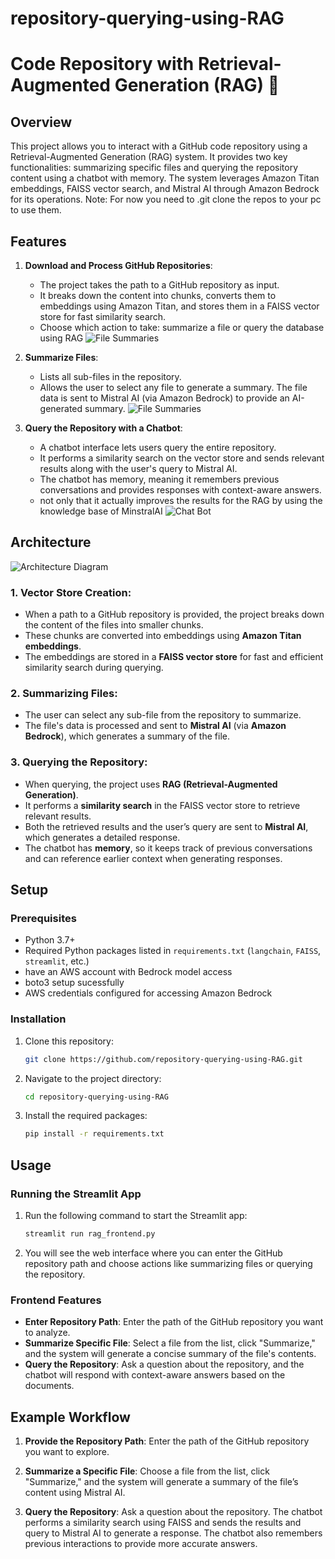 # repository-querying-using-RAG

# Code Repository with Retrieval-Augmented Generation (RAG) 🎯

## Overview

This project allows you to interact with a GitHub code repository using a Retrieval-Augmented Generation (RAG) system. It provides two key functionalities: summarizing specific files and querying the repository content using a chatbot with memory. The system leverages Amazon Titan embeddings, FAISS vector search, and Mistral AI through Amazon Bedrock for its operations. 
Note: For now you need to .git clone the repos to your pc to use them.

## Features

1. **Download and Process GitHub Repositories**: 
   - The project takes the path to a GitHub repository as input.
   - It breaks down the content into chunks, converts them to embeddings using Amazon Titan, and stores them in a FAISS vector store for fast similarity search.
   - Choose which action to take: summarize a file or query the database using RAG
![File Summaries](rag_images/Choices.png)

2. **Summarize Files**:
   - Lists all sub-files in the repository.
   - Allows the user to select any file to generate a summary. The file data is sent to Mistral AI (via Amazon Bedrock) to provide an AI-generated summary.
![File Summaries](rag_images/FileSummary.png)


3. **Query the Repository with a Chatbot**:
   - A chatbot interface lets users query the entire repository.
   - It performs a similarity search on the vector store and sends relevant results along with the user's query to Mistral AI.
   - The chatbot has memory, meaning it remembers previous conversations and provides responses with context-aware answers.
   - not only that it actually improves the results for the RAG by using the knowledge base of MinstralAI
![Chat Bot](rag_images/ChatBot.png)

## Architecture

![Architecture Diagram](rag_images/arch.drawio.png)

### 1. **Vector Store Creation**:
   - When a path to a GitHub repository is provided, the project breaks down the content of the files into smaller chunks.
   - These chunks are converted into embeddings using **Amazon Titan embeddings**.
   - The embeddings are stored in a **FAISS vector store** for fast and efficient similarity search during querying.

### 2. **Summarizing Files**:
   - The user can select any sub-file from the repository to summarize.
   - The file's data is processed and sent to **Mistral AI** (via **Amazon Bedrock**), which generates a summary of the file.

### 3. **Querying the Repository**:
   - When querying, the project uses **RAG (Retrieval-Augmented Generation)**.
   - It performs a **similarity search** in the FAISS vector store to retrieve relevant results.
   - Both the retrieved results and the user’s query are sent to **Mistral AI**, which generates a detailed response.
   - The chatbot has **memory**, so it keeps track of previous conversations and can reference earlier context when generating responses.

## Setup

### Prerequisites

- Python 3.7+
- Required Python packages listed in `requirements.txt` (`langchain`, `FAISS`, `streamlit`, etc.)
- have an AWS account with Bedrock model access
- boto3 setup sucessfully
- AWS credentials configured for accessing Amazon Bedrock

### Installation

1. Clone this repository:
    ```bash
    git clone https://github.com/repository-querying-using-RAG.git
    ```

2. Navigate to the project directory:
    ```bash
    cd repository-querying-using-RAG
    ```

3. Install the required packages:
    ```bash
    pip install -r requirements.txt
    ```

## Usage

### Running the Streamlit App

1. Run the following command to start the Streamlit app:
    ```bash
    streamlit run rag_frontend.py
    ```

2. You will see the web interface where you can enter the GitHub repository path and choose actions like summarizing files or querying the repository.

### Frontend Features

- **Enter Repository Path**: Enter the path of the GitHub repository you want to analyze.
- **Summarize Specific File**: Select a file from the list, click "Summarize," and the system will generate a concise summary of the file's contents.
- **Query the Repository**: Ask a question about the repository, and the chatbot will respond with context-aware answers based on the documents.

## Example Workflow

1. **Provide the Repository Path**: Enter the path of the GitHub repository you want to explore.
   
2. **Summarize a Specific File**: Choose a file from the list, click "Summarize," and the system will generate a summary of the file’s content using Mistral AI.
   
3. **Query the Repository**: Ask a question about the repository. The chatbot performs a similarity search using FAISS and sends the results and query to Mistral AI to generate a response. The chatbot also remembers previous interactions to provide more accurate answers.




